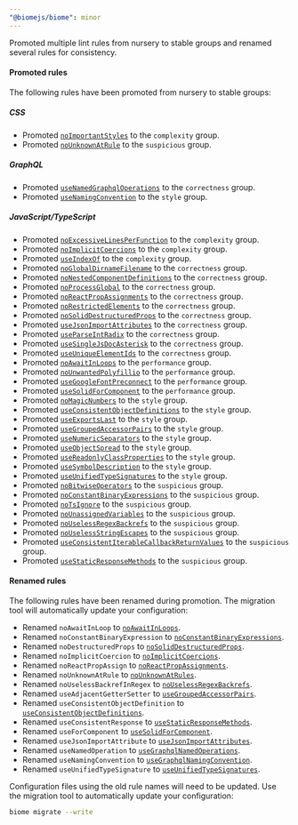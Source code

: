 ```yaml
---
"@biomejs/biome": minor
---
```


Promoted multiple lint rules from nursery to stable groups and renamed several rules for consistency.

#### Promoted rules

The following rules have been promoted from nursery to stable groups:

##### CSS

- Promoted [`noImportantStyles`](https://biomejs.dev/linter/rules/no-important-styles) to the `complexity` group.
- Promoted [`noUnknownAtRule`](https://biomejs.dev/linter/rules/no-unknown-at-rule) to the `suspicious` group.

##### GraphQL

- Promoted [`useNamedGraphqlOperations`](https://biomejs.dev/linter/rules/use-named-graphql-operations) to the `correctness` group.
- Promoted [`useNamingConvention`](https://biomejs.dev/linter/rules/use-naming-convention) to the `style` group.

##### JavaScript/TypeScript

- Promoted [`noExcessiveLinesPerFunction`](https://biomejs.dev/linter/rules/no-excessive-lines-per-function) to the `complexity` group.
- Promoted [`noImplicitCoercions`](https://biomejs.dev/linter/rules/no-implicit-coercions) to the `complexity` group.
- Promoted [`useIndexOf`](https://biomejs.dev/linter/rules/use-index-of) to the `complexity` group.
- Promoted [`noGlobalDirnameFilename`](https://biomejs.dev/linter/rules/no-global-dirname-filename) to the `correctness` group.
- Promoted [`noNestedComponentDefinitions`](https://biomejs.dev/linter/rules/no-nested-component-definitions) to the `correctness` group.
- Promoted [`noProcessGlobal`](https://biomejs.dev/linter/rules/no-process-global) to the `correctness` group.
- Promoted [`noReactPropAssignments`](https://biomejs.dev/linter/rules/no-react-prop-assignments) to the `correctness` group.
- Promoted [`noRestrictedElements`](https://biomejs.dev/linter/rules/no-restricted-elements) to the `correctness` group.
- Promoted [`noSolidDestructuredProps`](https://biomejs.dev/linter/rules/no-solid-destructured-props) to the `correctness` group.
- Promoted [`useJsonImportAttributes`](https://biomejs.dev/linter/rules/use-json-import-attributes) to the `correctness` group.
- Promoted [`useParseIntRadix`](https://biomejs.dev/linter/rules/use-parse-int-radix) to the `correctness` group.
- Promoted [`useSingleJsDocAsterisk`](https://biomejs.dev/linter/rules/use-single-js-doc-asterisk) to the `correctness` group.
- Promoted [`useUniqueElementIds`](https://biomejs.dev/linter/rules/use-unique-element-ids) to the `correctness` group.
- Promoted [`noAwaitInLoops`](https://biomejs.dev/linter/rules/no-await-in-loops) to the `performance` group.
- Promoted [`noUnwantedPolyfillio`](https://biomejs.dev/linter/rules/no-unwanted-polyfillio) to the `performance` group.
- Promoted [`useGoogleFontPreconnect`](https://biomejs.dev/linter/rules/use-google-font-preconnect) to the `performance` group.
- Promoted [`useSolidForComponent`](https://biomejs.dev/linter/rules/use-solid-for-component) to the `performance` group.
- Promoted [`noMagicNumbers`](https://biomejs.dev/linter/rules/no-magic-numbers) to the `style` group.
- Promoted [`useConsistentObjectDefinitions`](https://biomejs.dev/linter/rules/use-consistent-object-definitions) to the `style` group.
- Promoted [`useExportsLast`](https://biomejs.dev/linter/rules/use-exports-last) to the `style` group.
- Promoted [`useGroupedAccessorPairs`](https://biomejs.dev/linter/rules/use-grouped-accessor-pairs) to the `style` group.
- Promoted [`useNumericSeparators`](https://biomejs.dev/linter/rules/use-numeric-separators) to the `style` group.
- Promoted [`useObjectSpread`](https://biomejs.dev/linter/rules/use-object-spread) to the `style` group.
- Promoted [`useReadonlyClassProperties`](https://biomejs.dev/linter/rules/use-readonly-class-properties) to the `style` group.
- Promoted [`useSymbolDescription`](https://biomejs.dev/linter/rules/use-symbol-description) to the `style` group.
- Promoted [`useUnifiedTypeSignatures`](https://biomejs.dev/linter/rules/use-unified-type-signatures) to the `style` group.
- Promoted [`noBitwiseOperators`](https://biomejs.dev/linter/rules/no-bitwise-operators) to the `suspicious` group.
- Promoted [`noConstantBinaryExpressions`](https://biomejs.dev/linter/rules/no-constant-binary-expressions) to the `suspicious` group.
- Promoted [`noTsIgnore`](https://biomejs.dev/linter/rules/no-ts-ignore) to the `suspicious` group.
- Promoted [`noUnassignedVariables`](https://biomejs.dev/linter/rules/no-unassigned-variables) to the `suspicious` group.
- Promoted [`noUselessRegexBackrefs`](https://biomejs.dev/linter/rules/no-useless-regex-backrefs) to the `suspicious` group.
- Promoted [`noUselessStringEscapes`](https://biomejs.dev/linter/rules/no-useless-string-escapes) to the `suspicious` group.
- Promoted [`useConsistentIterableCallbackReturnValues`](https://biomejs.dev/linter/rules/use-consistent-iterable-callback-return-values) to the `suspicious` group.
- Promoted [`useStaticResponseMethods`](https://biomejs.dev/linter/rules/use-static-response-methods) to the `suspicious` group.

#### Renamed rules

The following rules have been renamed during promotion. The migration tool will automatically update your configuration:

- Renamed `noAwaitInLoop` to [`noAwaitInLoops`](https://biomejs.dev/linter/rules/no-await-in-loops).
- Renamed `noConstantBinaryExpression` to [`noConstantBinaryExpressions`](https://biomejs.dev/linter/rules/no-constant-binary-expressions).
- Renamed `noDestructuredProps` to [`noSolidDestructuredProps`](https://biomejs.dev/linter/rules/no-solid-destructured-props).
- Renamed `noImplicitCoercion` to [`noImplicitCoercions`](https://biomejs.dev/linter/rules/no-implicit-coercions).
- Renamed `noReactPropAssign` to [`noReactPropAssignments`](https://biomejs.dev/linter/rules/no-react-prop-assignments).
- Renamed `noUnknownAtRule` to [`noUnknownAtRules`](https://biomejs.dev/linter/rules/no-unknown-at-rules).
- Renamed `noUselessBackrefInRegex` to [`noUselessRegexBackrefs`](https://biomejs.dev/linter/rules/no-useless-regex-backrefs).
- Renamed `useAdjacentGetterSetter` to [`useGroupedAccessorPairs`](https://biomejs.dev/linter/rules/use-grouped-accessor-pairs).
- Renamed `useConsistentObjectDefinition` to [`useConsistentObjectDefinitions`](https://biomejs.dev/linter/rules/use-consistent-object-definitions).
- Renamed `useConsistentResponse` to [`useStaticResponseMethods`](https://biomejs.dev/linter/rules/use-static-response-methods).
- Renamed `useForComponent` to [`useSolidForComponent`](https://biomejs.dev/linter/rules/use-solid-for-component).
- Renamed `useJsonImportAttribute` to [`useJsonImportAttributes`](https://biomejs.dev/linter/rules/use-json-import-attributes).
- Renamed `useNamedOperation` to [`useGraphqlNamedOperations`](https://biomejs.dev/linter/rules/use-graphql-named-operations).
- Renamed `useNamingConvention` to [`useGraphqlNamingConvention`](https://biomejs.dev/linter/rules/use-graphql-naming-convention).
- Renamed `useUnifiedTypeSignature` to [`useUnifiedTypeSignatures`](https://biomejs.dev/linter/rules/use-unified-type-signatures).

Configuration files using the old rule names will need to be updated. Use the migration tool to automatically update your configuration:

```bash
biome migrate --write
```
